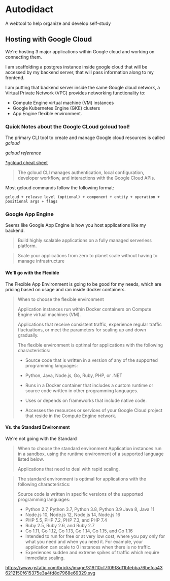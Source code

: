 # Autodidact
A webtool to help organize and develop self-study


## Hosting with Google Cloud
We're hosting 3 major applications within Google cloud and working on connecting them.

I am scaffolding a postgres instance inside google cloud that will be accessed by my backend server, that will pass information along to my frontend.

I am putting that backend server inside the same Google cloud network, a Virtual Private Network (VPC) provides networking functionality to:
- Compute Engine virtual machine (VM) instances
- Google Kubernetes Engine (GKE) clusters
- App Engine flexible environment.

### Quick Notes about the Google CLoud gcloud tool!
The primary CLI tool to create and manage Google cloud resources is called *gcloud*

[*gcloud reference*](https://cloud.google.com/sdk/gcloud/reference)

[*gcloud cheat sheet](https://cloud.google.com/sdk/docs/cheatsheet)

> The gcloud CLI manages authentication, local configuration, developer workflow, and interactions with the Google Cloud APIs.

Most gcloud commands follow the following format:

`gcloud + release level (optional) + component + entity + operation + positional args + flags`

### Google App Engine
Seems like Google App Engine is how you host applications like my backend.

> Build highly scalable applications on a fully managed serverless platform.

> Scale your applications from zero to planet scale without having to manage infrastructure

#### We'll go with the Flexible
The Flexible App Environment is going to be good for my needs, which are pricing based on usage and ran inside docker containers.

> When to choose the flexible environment
>
> Application instances run within Docker containers on Compute Engine virtual machines (VM).
>
> Applications that receive consistent traffic, experience regular traffic fluctuations, or meet the parameters for scaling up and down gradually.
>
> The flexible environment is optimal for applications with the following characteristics:
>
> - Source code that is written in a version of any of the supported programming languages:
> - Python, Java, Node.js, Go, Ruby, PHP, or .NET
>
> - Runs in a Docker container that includes a custom runtime or source code written in other programming languages.
>
> - Uses or depends on frameworks that include native code.
>
> - Accesses the resources or services of your Google Cloud project that reside in the Compute Engine network.

#### Vs. the Standard Environment
We're not going with the Standard

> When to choose the standard environment
> Application instances run in a sandbox, using the runtime environment of a supported language listed below.
>
> Applications that need to deal with rapid scaling.

> The standard environment is optimal for applications with the following characteristics:
>
> Source code is written in specific versions of the supported programming languages:
> - Python 2.7, Python 3.7, Python 3.8, Python 3.9
Java 8, Java 11
> - Node.js 10, Node.js 12, Node.js 14, Node.js 16
> - PHP 5.5, PHP 7.2, PHP 7.3, and PHP 7.4
> - Ruby 2.5, Ruby 2.6, and Ruby 2.7
> - Go 1.11, Go 1.12, Go 1.13, Go 1.14, Go 1.15, and Go 1.16
> - Intended to run for free or at very low cost, where you pay only for what you need and when you need it. For example, your application can scale to 0 instances when there is no traffic.
> - Experiences sudden and extreme spikes of traffic which require immediate scaling.

https://www.gstatic.com/bricks/image/319f10cf7f09f8df1bfebba76befca436212150f615375e3a4fd8d7968e69329.svg